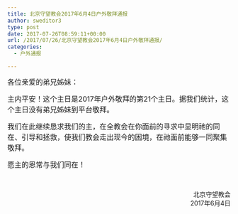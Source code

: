 ```yaml
---
title: 北京守望教会2017年6月4日户外敬拜通报
author: sweditor3
type: post
date: 2017-07-26T08:59:11+00:00
url: /2017/07/26/北京守望教会2017年6月4日户外敬拜通报/
categories:
  - 户外通报

---
```

<span style="font-size: 12pt;">各位亲爱的弟兄姊妹：</span>

<span style="font-size: 12pt;">主内平安！这个主日是2017年户外敬拜的第21个主日。据我们统计，这个主日没有弟兄姊妹到平台敬拜。</span>

<span style="font-size: 12pt;">我们在此继续恳求我们的主，在全教会在你面前的寻求中显明祂的同在、引导和拯救，使我们教会走出现今的困境，在祂面前能够一同聚集敬拜。</span>

<span style="font-size: 12pt;">愿主的恩常与我们同在！</span>

&nbsp;

<p style="text-align: right;">
  北京守望教会<br /> 2017年6月4日
</p>